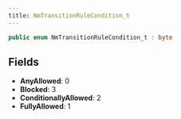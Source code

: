 ```yaml
---
title: NmTransitionRuleCondition_t
---
```


```csharp
public enum NmTransitionRuleCondition_t : byte
```

## Fields

- **AnyAllowed**: 0
- **Blocked**: 3
- **ConditionallyAllowed**: 2
- **FullyAllowed**: 1

